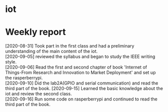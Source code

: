 # **iot**
# Weekly report
[2020-08-31] Took part in the first class and had a preliminary understanding of the main content of the iot.  
[2020-09-05] reviewed the syllabus and began to study the IEEE writing style.  
[2020-09-06] Read the first and second chapter of book 'Internet of Things-From Research and Innovation to Market Deployment' and set up the rasperberrypi.  
[2020-09-10] Did the lab2A(GPIO and serial communication) and read the third part of the book.
[2020-09-15] Learned the basic knowledge about the iot and review the second class.  
[2020-09-16] Run some code on rasperberrypi and continued to read the third part of the book.

 
